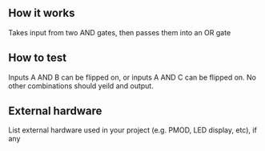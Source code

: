 <!---

This file is used to generate your project datasheet. Please fill in the information below and delete any unused
sections.

You can also include images in this folder and reference them in the markdown. Each image must be less than
512 kb in size, and the combined size of all images must be less than 1 MB.
-->

## How it works

Takes input from two AND gates, then passes them into an OR gate

## How to test

Inputs A AND B can be flipped on, or inputs A AND C can be flipped on. No other combinations should yeild and output.

## External hardware

List external hardware used in your project (e.g. PMOD, LED display, etc), if any
